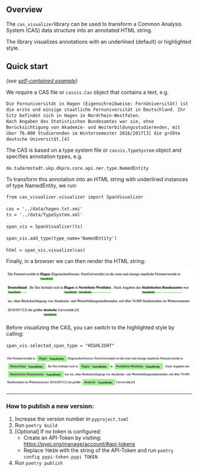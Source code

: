## Overview

The `cas_visualizer`library can be used to transform a Common Analysis System (CAS) data structure into an annotated HTML string. 

The library visualizes annotations with an underlined (default) or highlighted style.

## Quick start

*(see [self-contained example](https://github.com/catalpa-cl/cas-visualizer/blob/2185cff13e35fc60086ee44640768d28f754146b/examples/span_visualizer_example.py))*

We require a CAS file or `cassis.Cas` object that contains a text, e.g.

```
Die Fernuniversität in Hagen (Eigenschreibweise: FernUniversität) ist die erste und einzige staatliche Fernuniversität in Deutschland. Ihr Sitz befindet sich in Hagen in Nordrhein-Westfalen. 
Nach Angaben des Statistischen Bundesamtes war sie, ohne Berücksichtigung von Akademie- und Weiterbildungsstudierenden, mit über 76.000 Studierenden im Wintersemester 2016/2017[3] die größte deutsche Universität.[4]
```

The CAS is based on a type system file or `cassis.TypeSystem` object and specifies annotation types, e.g. 

`de.tudarmstadt.ukp.dkpro.core.api.ner.type.NamedEntity`

To transform this annotation into an HTML string with underlined instances of type NamedEntity, we run:

```
from cas_visualizer.visualizer import SpanVisualizer

cas = '../data/hagen.txt.xmi'
ts = '../data/TypeSystem.xml'

span_vis = SpanVisualizer(ts)

span_vis.add_type(type_name='NamedEntity')

html = span_vis.visualize(cas)
```
Finally, in a browser we can then render the HTML string:

![Screenshot_1](https://github.com/catalpa-cl/cas-visualizer/blob/4fb14d0961cc42536a97ab09f6012d5539175f1d/img/readme_img.png?raw=true)

Before visualizing the CAS, you can switch to the highlighted style by calling:

`span_vis.selected_span_type = "HIGHLIGHT"`

![Screenshot_2](https://github.com/catalpa-cl/cas-visualizer/blob/2185cff13e35fc60086ee44640768d28f754146b/img/readme_img2.png?raw=true)

---

### How to publish a new version:

1) Increase the version number in `pyproject.toml`
2) Run `poetry build`
3) [Optional] If no token is configured:
   * Create an API-Token by visiting: https://pypi.org/manage/account/#api-tokens
   * Replace `TOKEN` with the string of the API-Token and run `poetry config pypi-token.pypi TOKEN`
4) Run `poetry publish`